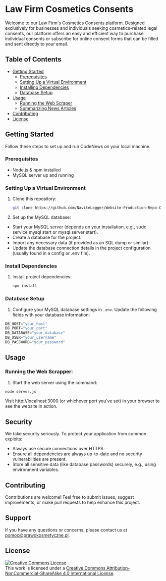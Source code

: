 # Law Firm Cosmetics Consents

Welcome to our Law Firm's Cosmetics Consents platform. Designed exclusively for businesses and individuals seeking cosmetics-related legal consents, our platform offers an easy and efficient way to purchase individual consents or subscribe for online consent forms that can be filled and sent directly to your email.

## Table of Contents

- [Getting Started](#getting-started)
  - [Prerequisites](#prerequisites)
  - [Setting Up a Virtual Environment](#setting-up-a-virtual-environment)
  - [Installing Dependencies](#installing-dependencies)
  - [Database Setup](#database-setup)
- [Usage](#usage)
  - [Running the Web Scraper](#running-the-web-scraper)
  - [Summarizing News Articles](#summarizing-news-articles)
- [Contributing](#contributing)
- [License](#license)

## Getting Started

Follow these steps to set up and run CodeNews on your local machine.

### Prerequisites

- Node.js & npm installed
- MySQL server up and running

### Setting Up a Virtual Environment

1. Clone this repository:

   ```bash
   git clone https://github.com/NaviteLogger/Website-Production-Repo-Copy.git
   ```

2. Set up the MySQL database:

- Start your MySQL server (depends on your installation, e.g., sudo service mysql start or mysql.server start).
- Create a database for the project.
- Import any necessary data (if provided as an SQL dump or similar).
- Update the database connection details in the project configuration (usually found in a config or .env file).

### Install Dependencies

1. Install project dependencies:

   ```bash
   npm install
   ```

### Database Setup

1. Configure your MySQL database settings in `.env`. Update the following fields with your database information:

```javascript
DB_HOST="your_host"
DB_PORT="your_port"
DB_DATABASE="your_database"
DB_USER="your_username"
DB_PASSWORD="your_password"
```

## Usage

### Running the Web Scrapper:

1. Start the web server using the command:

```bash
node server.js
```

Visit http://localhost:3000 (or whichever port you've set) in your browser to see the website in action.

## Security

We take security seriously. To protect your application from common exploits:

- Always use secure connections over HTTPS.
- Ensure all dependencies are always up-to-date and no security vulnerabilities are present.
- Store all sensitive data (like database passwords) securely, e.g., using environment variables.

## Contributing

Contributions are welcome! Feel free to submit issues, suggest improvements, or make pull requests to help enhance this project.

## Support

If you have any questions or concerns, please contact us at [pomoc@prawokosmetyczne.pl](mailto:prawokosmetyczne.pl).

## License

<a rel="license" href="http://creativecommons.org/licenses/by-nc-sa/4.0/"><img alt="Creative Commons License" style="border-width:0" src="https://i.creativecommons.org/l/by-nc-sa/4.0/88x31.png" /></a><br />This work is licensed under a <a rel="license" href="http://creativecommons.org/licenses/by-nc-sa/4.0/">Creative Commons Attribution-NonCommercial-ShareAlike 4.0 International License</a>.
